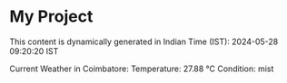 # My Project

This content is dynamically generated in Indian Time (IST): 2024-05-28 09:20:20 IST


Current Weather in Coimbatore:
Temperature: 27.88 °C
Condition: mist
